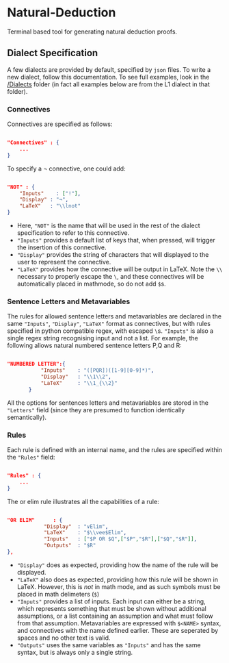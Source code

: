 
# Natural-Deduction
Terminal based tool for generating natural deduction proofs.

## Dialect Specification

A few dialects are provided by default, specified by `json` files. To write a new dialect, follow this documentation. To see full examples, look in the [/Dialects](Dialects) folder (in fact all examples below are from the L1 dialect in that folder).

### Connectives

Connectives are specified as follows:

```json

"Connectives" : {
    ...
}
```

To specify a ¬ connective, one could add:

```json

"NOT" : {
    "Inputs"    : ["!"],
    "Display" : "¬",
    "LaTeX"   : "\\lnot"
}
```

- Here, `"NOT"` is the name that will be used in the rest of the dialect specification to refer to this connective.
- `"Inputs"` provides a default list of keys that, when pressed, will trigger the insertion of this connective.
- `"Display"` provides the string of characters that will displayed to the user to represent the connective.
- `"LaTeX"` provides how the connective will be output in LaTeX. Note the `\\` necessary to properly escape the `\`, and these connectives will be automatically placed in mathmode, so do not add `$`s.

### Sentence Letters and Metavariables

The rules for allowed sentence letters and metavariables are declared in the same `"Inputs"`, `"Display"`, `"LaTeX"` format as connectives, but with rules specified in python compatible regex, with escaped `\`s. `"Inputs"` is also a single regex string recognising input and not a list. For example, the following allows natural numbered sentence letters P,Q and R:

```json

"NUMBERED LETTER":{
           "Inputs"    : "([PQR])([1-9][0-9]*)",
           "Display"   : "\\1\\2",
           "LaTeX"     : "\\1_{\\2}"
       }
```

All the options for sentences letters and metavariables are stored in the `"Letters"` field (since they are presumed to function identically semantically).

### Rules

Each rule is defined with an internal name, and the rules are specified within the `"Rules"` field:


```json

"Rules" : {
    ...
}
```

The or elim rule illustrates all the capabilities of a rule:

```json

"OR ELIM"      : {
            "Display"  : "∨Elim",
            "LaTeX"    : "$\\vee$Elim",
            "Inputs"   : ["$P OR $Q",["$P","$R"],["$Q","$R"]],
            "Outputs"  : "$R"
},
```

- `"Display"` does as expected, providing how the name of the rule will be displayed.
- `"LaTeX"` also does as expected, providing how this rule will be shown in LaTeX. However, this is *not* in math mode, and as such symbols must be placed in math delimeters (`$`)
- `"Inputs"` provides a list of inputs. Each input can either be a string, which represents something that must be shown without additional assumptions, or a list containing an assumption and what must follow from that assumption. Metavariables are expressed with `$<NAME>` syntax, and connectives with the name defined earlier. These are seperated by spaces and no other text is valid.
- `"Outputs"` uses the same variables as `"Inputs"` and has the same syntax, but is always only a single string.
